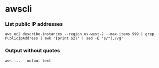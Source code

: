 # awscli

### List public IP addresses

```
aws ec2 describe-instances --region us-west-2 --max-items 999 | grep PublicIpAddress | awk '{print $2}' | sed -E 's/"|,//g'
```

### Output without quotes
```
aws ... --output text
```
